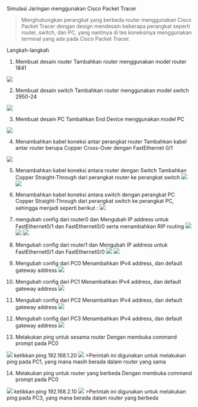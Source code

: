 Simulasi Jaringan menggunakan Cisco Packet Tracer
> Menghubungkan perangkat yang berbeda router menggunakan Cisco Packet Tracer dengan design mendesain beberapa perangkat seperti router, switch, dan PC, yang nantinya di tes koneksinya menggunakan terminal yang ada pada Cisco Packet Tracer.

Langkah-langkah
1. Membuat desain router
    Tambahkan router menggunakan model router 1841
<img src="assets/step 1.png">

2. Membuat desain switch
   Tambahkan router menggunakan model switch 2950-24
<img src="assets/step 2.png">

3. Membuat desain PC
   Tambahkan End Device menggunakan model PC
<img src="assets/step 3.png">

4. Menambahkan kabel koneksi antar perangkat router
   Tambahkan kabel antar router berupa Copper Cross-Over dengan FastEthernet 0/1
<img src="assets/step 4.png">

5. Menambahkan kabel koneksi antara router dengan Switch
   Tambahkan Copper Straight-Through dari perangkat router ke perangkat switch
   <img src="assets/step 6.png">
   <img src="assets/step 5.png">

6. Menambahkan kabel koneksi antara switch dengan perangkat PC
   Copper Straight-Through dari perangkat switch ke perangkat PC, sehingga menjadi seperti berikut :
   <img src="assets/step 7.png">

7. mengubah config dari router0 dan
   Mengubah IP address untuk FastEthernet0/1 dan FastEthernet0/0 serta menambahkan RIP routing
   <img src="assets/step 8.png">
   <img src="assets/step 9.png">
   <img src="assets/step 13.png">

8. Mengubah config dari router1 dan
   Mengubah IP address untuk FastEthernet0/1 dan FastEthernet0/0
   <img src="assets/step 10.png">
   <img src="assets/step 11.png">

9. Mengubah config dari PC0
   Menambahkan IPv4 address, dan default gateway address
   <img src="assets/step 12.png">

10. Mengubah config dari PC1
    Menambahkan IPv4 address, dan default gateway address
    <img src="assets/step 14.png">
   
11. Mengubah config dari PC2
    Menambahkan IPv4 address, dan default gateway address
    <img src="assets/step 15.png">

12. Mengubah config dari PC3
    Menambahkan IPv4 address, dan default gateway address
    <img src="assets/step 16.png">

13. Melakukan ping untuk sesama router
   Dengan membuka command prompt pada PC0
   <img src="assets/step 20.png">
   ketikkan ping 192.168.1.20
   <img src="assets/step 17.png">
      >Perintah ini digunakan untuk melakukan ping pada PC1, yang mana masih berada dalam router yang sama

14. Melakukan ping untuk router yang berbeda
   Dengan membuka command prompt pada PC0
   <img src="assets/step 20.png">
   ketikkan ping 192.168.2.10
   <img src="assets/step 18.png">
   >Perintah ini digunakan untuk melakukan ping pada PC3, yang mana berada dalam router yang berbeda
